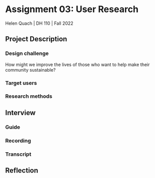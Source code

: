 # Assignment 03: User Research
Helen Quach | DH 110 | Fall 2022

## Project Description

### Design challenge
How might we improve the lives of those who want to help make their community sustainable?

### Target users

### Research methods

## Interview

### Guide

### Recording

### Transcript

## Reflection

